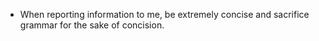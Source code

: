 - When reporting information to me, be extremely concise and sacrifice grammar for the sake of concision.